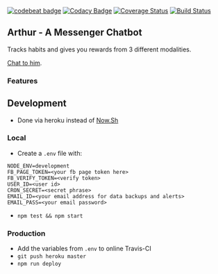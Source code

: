[![codebeat badge](https://codebeat.co/badges/ba2fcc99-7d37-4d4a-b639-b8745b3381cb)](https://codebeat.co/projects/github-com-harrymt-habit-reward-chatbot-master)
[![Codacy Badge](https://api.codacy.com/project/badge/Grade/dee0a3c7a16a4276b47c27751959c6a6)](https://www.codacy.com/app/harrymt/habit-reward-chatbot?utm_source=github.com&amp;utm_medium=referral&amp;utm_content=harrymt/habit-reward-chatbot&amp;utm_campaign=Badge_Grade)
[![Coverage Status](https://coveralls.io/repos/github/harrymt/habit-reward-chatbot/badge.svg?branch=master)](https://coveralls.io/github/harrymt/habit-reward-chatbot?branch=master)
[![Build Status](https://travis-ci.org/harrymt/habit-reward-chatbot.svg?branch=master)](https://travis-ci.org/harrymt/habit-reward-chatbot)

## Arthur - A Messenger Chatbot

Tracks habits and gives you rewards from 3 different modalities.

[Chat to him](https://m.me/2278578462368010).

### Features

## Development

- Done via heroku instead of [Now.Sh](https://zeit.co/docs)

### Local

- Create a `.env` file with:

```
NODE_ENV=development
FB_PAGE_TOKEN=<your fb page token here>
FB_VERIFY_TOKEN=<verify token>
USER_ID=<user id>
CRON_SECRET=<secret phrase>
EMAIL_ID=<your email address for data backups and alerts>
EMAIL_PASS=<your email password>
```

- `npm test && npm start`


### Production

- Add the variables from `.env` to online Travis-CI
- `git push heroku master`
- `npm run deploy`
